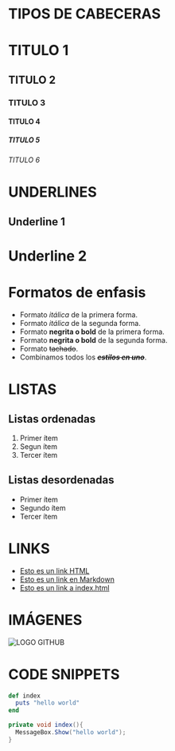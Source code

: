 # TIPOS DE CABECERAS
# TITULO 1
## TITULO 2
### TITULO 3
#### TITULO 4
##### TITULO 5
###### TITULO 6

# UNDERLINES
Underline 1
-----------
Underline 2
============

# Formatos de enfasis
- Formato *itálica* de la primera forma.
- Formato _itálica_ de la segunda forma.
- Formato **negrita o bold** de la primera forma.
- Formato __negrita o bold__ de la segunda forma.
- Formato ~~tachado~~.
- Combinamos todos los _**~~estilos en uno~~**_.

# LISTAS
## Listas ordenadas
1. Primer ítem
1. Segun ítem
1. Tercer ítem

## Listas desordenadas
- Primer ítem
- Segundo ítem
- Tercer ítem

# LINKS
- <a href="http://www.google.com">Esto es un link HTML</a>
- [Esto es un link en Markdown](http://www.google.com)
- [Esto es un link a index.html](index.html)

# IMÁGENES
![LOGO GITHUB](https://github.githubassets.com/images/modules/open_graph/github-mark.png)

# CODE SNIPPETS
```ruby
def index
  puts "hello world"
end
``` 
```csharp
private void index(){
  MessageBox.Show("hello world");
}
``` 